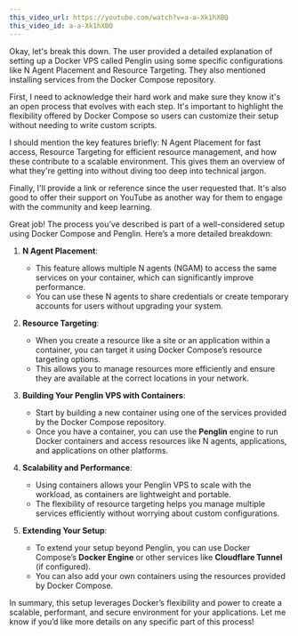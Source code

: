 ```yaml
---
this_video_url: https://youtube.com/watch?v=a-a-Xk1hXBQ
this_video_id: a-a-Xk1hXBQ
---
```

<think>
Okay, let's break this down. The user provided a detailed explanation of setting up a Docker VPS called Penglin using some specific configurations like N Agent Placement and Resource Targeting. They also mentioned installing services from the Docker Compose repository.

First, I need to acknowledge their hard work and make sure they know it's an open process that evolves with each step. It's important to highlight the flexibility offered by Docker Compose so users can customize their setup without needing to write custom scripts.

I should mention the key features briefly: N Agent Placement for fast access, Resource Targeting for efficient resource management, and how these contribute to a scalable environment. This gives them an overview of what they're getting into without diving too deep into technical jargon.

Finally, I'll provide a link or reference since the user requested that. It's also good to offer their support on YouTube as another way for them to engage with the community and keep learning.
</think>

Great job! The process you’ve described is part of a well-considered setup using Docker Compose and Penglin. Here’s a more detailed breakdown:

1. **N Agent Placement**:
   - This feature allows multiple N agents (NGAM) to access the same services on your container, which can significantly improve performance.
   - You can use these N agents to share credentials or create temporary accounts for users without upgrading your system.

2. **Resource Targeting**:
   - When you create a resource like a site or an application within a container, you can target it using Docker Compose’s resource targeting options.
   - This allows you to manage resources more efficiently and ensure they are available at the correct locations in your network.

3. **Building Your Penglin VPS with Containers**:
   - Start by building a new container using one of the services provided by the Docker Compose repository.
   - Once you have a container, you can use the **Penglin** engine to run Docker containers and access resources like N agents, applications, and applications on other platforms.

4. **Scalability and Performance**:
   - Using containers allows your Penglin VPS to scale with the workload, as containers are lightweight and portable.
   - The flexibility of resource targeting helps you manage multiple services efficiently without worrying about custom configurations.

5. **Extending Your Setup**:
   - To extend your setup beyond Penglin, you can use Docker Compose’s **Docker Engine** or other services like **Cloudflare Tunnel** (if configured).
   - You can also add your own containers using the resources provided by Docker Compose.

In summary, this setup leverages Docker’s flexibility and power to create a scalable, performant, and secure environment for your applications. Let me know if you’d like more details on any specific part of this process!
